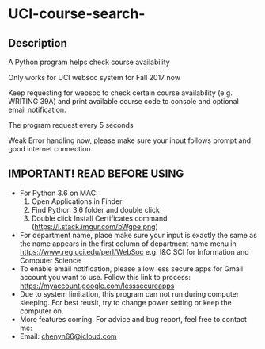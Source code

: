 # UCI-course-search-
## Description 
A Python program helps check course availability 

Only works for UCI websoc system for Fall 2017 now 

Keep requesting for websoc to check certain course availability (e.g. WRITING 39A) and print available course code to console and optional email notification.

The program request every 5 seconds

Weak Error handling now, please make sure your input follows prompt and good internet connection 


## IMPORTANT! READ BEFORE USING 
- For Python 3.6 on MAC:
  1. Open Applications in Finder 
  2. Find Python 3.6 folder and double click
  3. Double click Install Certificates.command (https://i.stack.imgur.com/bWgpe.png)
- For department name, place make sure your input is exactly the same as the name appears in the first column of department name menu in https://www.reg.uci.edu/perl/WebSoc e.g. I&C SCI for Information and Computer Science
- To enable email notification, please allow less secure apps for Gmail account you want to use. Follow this link to process: https://myaccount.google.com/lesssecureapps
- Due to system limitation, this program can not run during computer sleeping. For best reuslt, try to change power setting or keep the computer on.
- More features coming. For advice and bug report, feel free to contact me:
- Email: chenyn66@icloud.com
